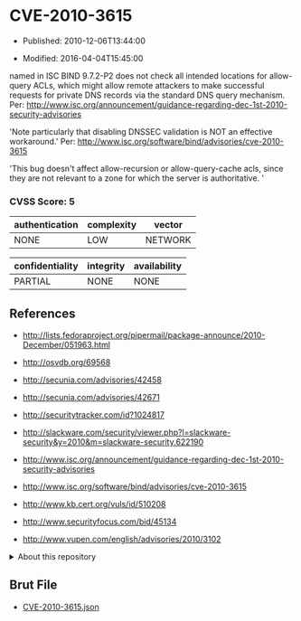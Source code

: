 # CVE-2010-3615

- Published: 2010-12-06T13:44:00

- Modified: 2016-04-04T15:45:00

named in ISC BIND 9.7.2-P2 does not check all intended locations for allow-query ACLs, which might allow remote attackers to make successful requests for private DNS records via the standard DNS query mechanism. Per: http://www.isc.org/announcement/guidance-regarding-dec-1st-2010-security-advisories

'Note particularly that disabling DNSSEC validation is NOT an effective workaround.' Per: http://www.isc.org/software/bind/advisories/cve-2010-3615

'This bug doesn't affect allow-recursion or allow-query-cache acls, since they are not relevant to a zone for which the server is authoritative. '

### CVSS Score: **5**

| authentication | complexity | vector |
| --- | --- | --- |
| NONE | LOW | NETWORK |

| confidentiality | integrity | availability |
| --- | --- | --- |
| PARTIAL | NONE | NONE |

## References

* http://lists.fedoraproject.org/pipermail/package-announce/2010-December/051963.html

* http://osvdb.org/69568

* http://secunia.com/advisories/42458

* http://secunia.com/advisories/42671

* http://securitytracker.com/id?1024817

* http://slackware.com/security/viewer.php?l=slackware-security&y=2010&m=slackware-security.622190

* http://www.isc.org/announcement/guidance-regarding-dec-1st-2010-security-advisories

* http://www.isc.org/software/bind/advisories/cve-2010-3615

* http://www.kb.cert.org/vuls/id/510208

* http://www.securityfocus.com/bid/45134

* http://www.vupen.com/english/advisories/2010/3102

<details>
<summary>About this repository</summary> 

  This repository is part of the project [Live Hack CVE](https://github.com/Live-Hack-CVE). Main website can be found [www.live-hack.org](https://www.live-hack.org) 
  
  Made by [Sn0wAlice](https://github.com/Sn0wAlice) for the people that care about security and need to have a feed of the latest CVEs. Hope you enjoy it, don't forget to star the repo and follow me on [Twitter](https://twitter.com/Sn0wAlice) and [Github](https://github.com/Sn0wAlice). And that is my [personnal website](https://www.alice-snow.me/)

  - [Home Page](https://github.com/Live-Hack-CVE)
  - [Framework](https://github.com/Live-Hack-CVE/cve-framework)
  - [CVE database](https://github.com/Live-Hack-CVE/full_database)
  - [Changelog](https://github.com/Live-Hack-CVE/Changelog)
</details>

## Brut File

* [CVE-2010-3615.json](https://raw.githubusercontent.com/Live-Hack-CVE/full_database/main/cves/2010/CVE-2010-3615.json)

